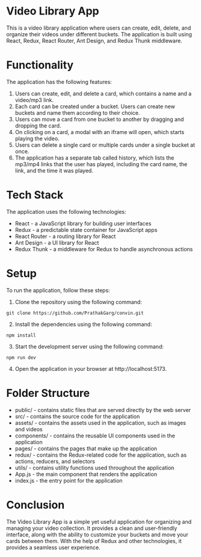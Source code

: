 # Video Library App

This is a video library application where users can create, edit, delete, and organize their videos under different buckets. The application is built using React, Redux, React Router, Ant Design, and Redux Thunk middleware.

# Functionality
The application has the following features:

1. Users can create, edit, and delete a card, which contains a name and a video/mp3 link.
2. Each card can be created under a bucket. Users can create new buckets and name them according to their choice.
3. Users can move a card from one bucket to another by dragging and dropping the card.
4. On clicking on a card, a modal with an iframe will open, which starts playing the video.
5. Users can delete a single card or multiple cards under a single bucket at once.
6. The application has a separate tab called history, which lists the mp3/mp4 links that the user has played, including the card name, the link, and the time it was played.

# Tech Stack
The application uses the following technologies:

- React - a JavaScript library for building user interfaces
- Redux - a predictable state container for JavaScript apps
- React Router - a routing library for React
- Ant Design - a UI library for React
- Redux Thunk - a middleware for Redux to handle asynchronous actions

# Setup
To run the application, follow these steps:

1. Clone the repository using the following command:
```
git clone https://github.com/PrathakGarg/convin.git
```

2. Install the dependencies using the following command:

```
npm install
```

3. Start the development server using the following command:

```
npm run dev
```

4. Open the application in your browser at http://localhost:5173.

# Folder Structure
- public/ - contains static files that are served directly by the web server
- src/ - contains the source code for the application
- assets/ - contains the assets used in the application, such as images and videos
- components/ - contains the reusable UI components used in the application
- pages/ - contains the pages that make up the application
- redux/ - contains the Redux-related code for the application, such as actions, reducers, and selectors
- utils/ - contains utility functions used throughout the application
- App.js - the main component that renders the application
- index.js - the entry point for the application

# Conclusion
The Video Library App is a simple yet useful application for organizing and managing your video collection. It provides a clean and user-friendly interface, along with the ability to customize your buckets and move your cards between them. With the help of Redux and other technologies, it provides a seamless user experience.
